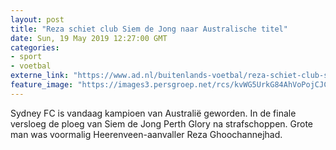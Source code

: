 ```yaml
---
layout: post
title: "Reza schiet club Siem de Jong naar Australische titel"
date: Sun, 19 May 2019 12:27:00 GMT
categories: 
- sport 
- voetbal 
externe_link: "https://www.ad.nl/buitenlands-voetbal/reza-schiet-club-siem-de-jong-naar-australische-titel~a6a34eaa/"
feature_image: "https://images3.persgroep.net/rcs/kvWG5UrkG84AhVoPojCJC855_1Y/diocontent/148751695/_fitwidth/400/?appId=21791a8992982cd8da851550a453bd7f&quality=0.7"
---
```


Sydney FC is vandaag kampioen van Australië geworden. In de finale versloeg de ploeg van Siem de Jong Perth Glory na strafschoppen. Grote man was voormalig Heerenveen-aanvaller Reza Ghoochannejhad.
